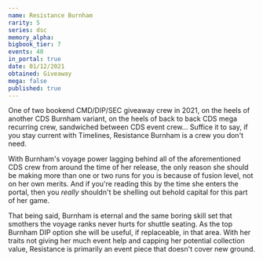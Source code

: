 ```yaml
---
name: Resistance Burnham
rarity: 5
series: dsc
memory_alpha:
bigbook_tier: 7
events: 40
in_portal: true
date: 01/12/2021
obtained: Giveaway
mega: false
published: true
---
```


One of two bookend CMD/DIP/SEC giveaway crew in 2021, on the heels of another CDS Burnham variant, on the heels of back to back CDS mega recurring crew, sandwiched between CDS event crew... Suffice it to say, if you stay current with Timelines, Resistance Burnham is a crew you don't need.

With Burnham's voyage power lagging behind all of the aforementioned CDS crew from around the time of her release, the only reason she should be making more than one or two runs for you is because of fusion level, not on her own merits. And if you're reading this by the time she enters the portal, then you *really* shouldn't be shelling out behold capital for this part of her game.

That being said, Burnham is eternal and the same boring skill set that smothers the voyage ranks never hurts for shuttle seating. As the top Burnham DIP option she will be useful, if replaceable, in that area. With her traits not giving her much event help and capping her potential collection value, Resistance is primarily an event piece that doesn't cover new ground.
